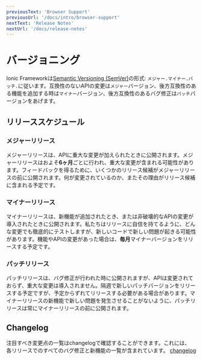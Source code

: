 ```yaml
---
previousText: 'Browser Support'
previousUrl: '/docs/intro/browser-support'
nextText: 'Release Notes'
nextUrl: '/docs/release-notes'
---
```


# バージョニング

<!-- TOC goes here -->

Ionic Frameworkは<a href="https://semver.org/" target="_blank">Semantic Versioning (SemVer)</a>の形式: <code>メジャー.マイナー.パッチ.</code>に従います。互換性のないAPIの変更は<code>メジャー</code>バージョン、後方互換性のある機能を追加する時は<code>マイナー</code>バージョン、後方互換性のあるバグ修正は<code>パッチ</code>バージョンをあげます。

## リリーススケジュール

### メジャーリリース

メジャーリリースは、APIに重大な変更が加えられたときに公開されます。メジャーリリースはおよそ**6ヶ月**ごとに行われ、重大な変更が含まれる可能性があります。フィードバックを得るために、いくつかのリリース候補がメジャーリリースの前に公開されます。何が変更されているのか、またその理由がリリース候補に含まれる予定です。

### マイナーリリース

マイナーリリースは、新機能が追加されたとき、または非破壊的なAPIの変更が導入されたときに公開されます。私たちはリリースに自信を持てるように、どんな変更でも徹底的にテストしますが、新しいコードで新しい問題が起きる可能性があります。機能やAPIの変更があった場合は、**毎月**マイナーバージョンをリリースする予定です。

### パッチリリース

パッチリリースは、バグ修正が行われた時に公開されますが、APIは変更されておらず、重大な変更は導入されません。隔週で新しいパッチバージョンをリリースする予定ですが、予定からずれてリリースする必要がある場合があります。マイナーリリースの新機能で新しい問題を発生させることがないように、パッチリリースは常にマイナーリリースの前に公開されます。

## Changelog

注目すべき変更点の一覧はchangelogで確認することができます。これには、
各リリースでのすべてのバグ修正と新機能の一覧が含まれています。
<a href="https://github.com/ionic-team/ionic/blob/master/CHANGELOG.md" target="_blank">changelog</a>
